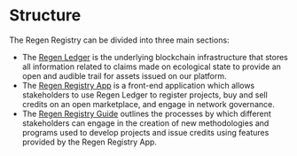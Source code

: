 # Structure

The Regen Registry can be divided into three main sections:

* The [Regen Ledger](https://docs.regen.network/) is the underlying blockchain infrastructure that stores all information related to claims made on ecological state to provide an open and audible trail for assets issued on our platform.
* The [Regen Registry App](https://registry.regen.network/) is a front-end application which allows stakeholders to use Regen Ledger to register projects, buy and sell credits on an open marketplace, and engage in network governance.
* The [Regen Registry Guide](http://localhost:5000/o/HLlZLPGRtuSIEfuq1a8I/s/Ws38YRExASMl7tOmp6pp/) outlines the processes by which different stakeholders can engage in the creation of new methodologies and programs used to develop projects and issue credits using features provided by the Regen Registry App.
